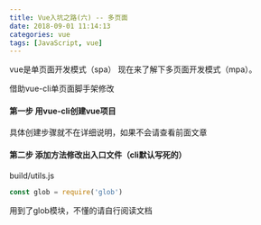 ```yaml
---
title: Vue入坑之路(六) -- 多页面
date: 2018-09-01 11:14:13
categories: vue
tags: [JavaScript, vue]
---
```


vue是单页面开发模式（spa）
现在来了解下多页面开发模式（mpa）。

借助vue-cli单页面脚手架修改

#### 第一步 用vue-cli创建vue项目

具体创建步骤就不在详细说明，如果不会请查看前面文章

#### 第二步 添加方法修改出入口文件（cli默认写死的）

build/utils.js
```js
const glob = require('glob')
```
用到了glob模块，不懂的请自行阅读文档
